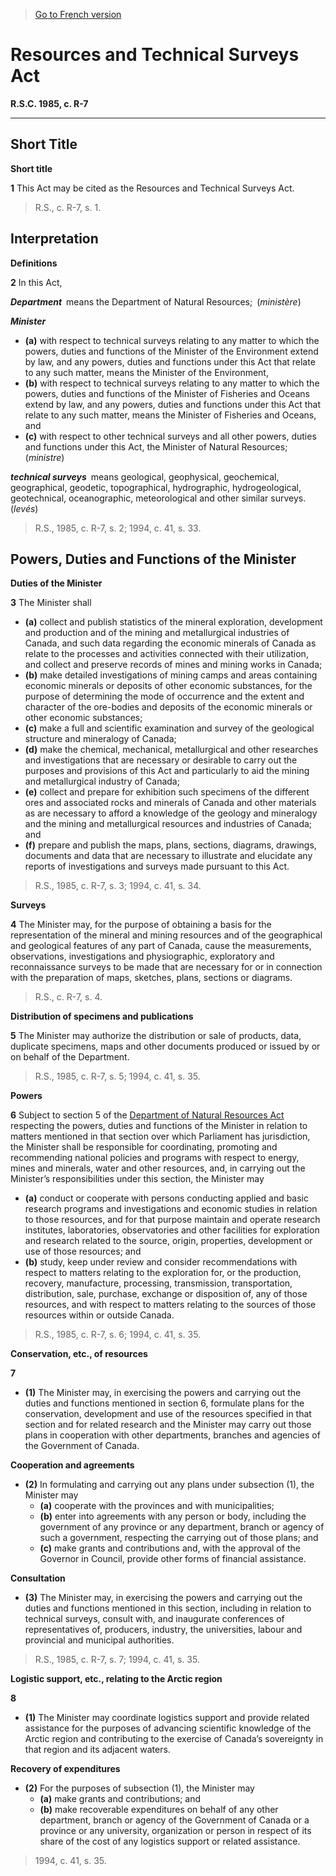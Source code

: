 > [Go to French version](/fr/Lois/Lois%20révisées%20du%20Canada/R/R-7.md)

# Resources and Technical Surveys Act

**R.S.C. 1985, c. R-7**


----------



## Short Title



**Short title**

**1** This Act may be cited as the Resources and Technical Surveys Act.
> R.S., c. R-7, s. 1.





## Interpretation



**Definitions**

**2** In this Act,

***Department*** means the Department of Natural Resources; (*ministère*)

***Minister***
- **(a)** with respect to technical surveys relating to any matter to which the powers, duties and functions of the Minister of the Environment extend by law, and any powers, duties and functions under this Act that relate to any such matter, means the Minister of the Environment,
- **(b)** with respect to technical surveys relating to any matter to which the powers, duties and functions of the Minister of Fisheries and Oceans extend by law, and any powers, duties and functions under this Act that relate to any such matter, means the Minister of Fisheries and Oceans, and
- **(c)** with respect to other technical surveys and all other powers, duties and functions under this Act, the Minister of Natural Resources; (*ministre*)

***technical surveys*** means geological, geophysical, geochemical, geographical, geodetic, topographical, hydrographic, hydrogeological, geotechnical, oceanographic, meteorological and other similar surveys. (*levés*)
> R.S., 1985, c. R-7, s. 2; 1994, c. 41, s. 33.





## Powers, Duties and Functions of the Minister



**Duties of the Minister**

**3** The Minister shall
- **(a)** collect and publish statistics of the mineral exploration, development and production and of the mining and metallurgical industries of Canada, and such data regarding the economic minerals of Canada as relate to the processes and activities connected with their utilization, and collect and preserve records of mines and mining works in Canada;
- **(b)** make detailed investigations of mining camps and areas containing economic minerals or deposits of other economic substances, for the purpose of determining the mode of occurrence and the extent and character of the ore-bodies and deposits of the economic minerals or other economic substances;
- **(c)** make a full and scientific examination and survey of the geological structure and mineralogy of Canada;
- **(d)** make the chemical, mechanical, metallurgical and other researches and investigations that are necessary or desirable to carry out the purposes and provisions of this Act and particularly to aid the mining and metallurgical industry of Canada;
- **(e)** collect and prepare for exhibition such specimens of the different ores and associated rocks and minerals of Canada and other materials as are necessary to afford a knowledge of the geology and mineralogy and the mining and metallurgical resources and industries of Canada; and
- **(f)** prepare and publish the maps, plans, sections, diagrams, drawings, documents and data that are necessary to illustrate and elucidate any reports of investigations and surveys made pursuant to this Act.
> R.S., 1985, c. R-7, s. 3; 1994, c. 41, s. 34.





**Surveys**

**4** The Minister may, for the purpose of obtaining a basis for the representation of the mineral and mining resources and of the geographical and geological features of any part of Canada, cause the measurements, observations, investigations and physiographic, exploratory and reconnaissance surveys to be made that are necessary for or in connection with the preparation of maps, sketches, plans, sections or diagrams.
> R.S., c. R-7, s. 4.





**Distribution of specimens and publications**

**5** The Minister may authorize the distribution or sale of products, data, duplicate specimens, maps and other documents produced or issued by or on behalf of the Department.
> R.S., 1985, c. R-7, s. 5; 1994, c. 41, s. 35.





**Powers**

**6** Subject to section 5 of the [Department of Natural Resources Act](/en/Acts/Statutes%20of%20Canada/1994/c.%2041.md) respecting the powers, duties and functions of the Minister in relation to matters mentioned in that section over which Parliament has jurisdiction, the Minister shall be responsible for coordinating, promoting and recommending national policies and programs with respect to energy, mines and minerals, water and other resources, and, in carrying out the Minister’s responsibilities under this section, the Minister may
- **(a)** conduct or cooperate with persons conducting applied and basic research programs and investigations and economic studies in relation to those resources, and for that purpose maintain and operate research institutes, laboratories, observatories and other facilities for exploration and research related to the source, origin, properties, development or use of those resources; and
- **(b)** study, keep under review and consider recommendations with respect to matters relating to the exploration for, or the production, recovery, manufacture, processing, transmission, transportation, distribution, sale, purchase, exchange or disposition of, any of those resources, and with respect to matters relating to the sources of those resources within or outside Canada.
> R.S., 1985, c. R-7, s. 6; 1994, c. 41, s. 35.





**Conservation, etc., of resources**

**7** 

- **(1)** The Minister may, in exercising the powers and carrying out the duties and functions mentioned in section 6, formulate plans for the conservation, development and use of the resources specified in that section and for related research and the Minister may carry out those plans in cooperation with other departments, branches and agencies of the Government of Canada.

**Cooperation and agreements**

- **(2)** In formulating and carrying out any plans under subsection (1), the Minister may
	- **(a)** cooperate with the provinces and with municipalities;
	- **(b)** enter into agreements with any person or body, including the government of any province or any department, branch or agency of such a government, respecting the carrying out of those plans; and
	- **(c)** make grants and contributions and, with the approval of the Governor in Council, provide other forms of financial assistance.

**Consultation**

- **(3)** The Minister may, in exercising the powers and carrying out the duties and functions mentioned in this section, including in relation to technical surveys, consult with, and inaugurate conferences of representatives of, producers, industry, the universities, labour and provincial and municipal authorities.
> R.S., 1985, c. R-7, s. 7; 1994, c. 41, s. 35.





**Logistic support, etc., relating to the Arctic region**

**8** 

- **(1)** The Minister may coordinate logistics support and provide related assistance for the purposes of advancing scientific knowledge of the Arctic region and contributing to the exercise of Canada’s sovereignty in that region and its adjacent waters.

**Recovery of expenditures**

- **(2)** For the purposes of subsection (1), the Minister may
	- **(a)** make grants and contributions; and
	- **(b)** make recoverable expenditures on behalf of any other department, branch or agency of the Government of Canada or a province or any university, organization or person in respect of its share of the cost of any logistics support or related assistance.
> 1994, c. 41, s. 35.



